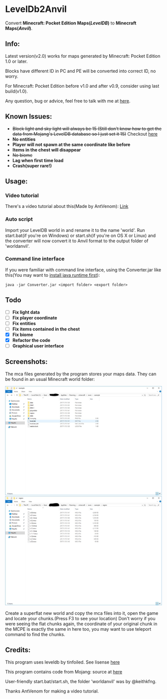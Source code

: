 # LevelDb2Anvil

Convert **Minecraft: Pocket Edition Maps(_LevelDB_)** to **Minecraft Maps(_Anvil_)**.

## Info:

Latest version(v2.0) works for maps generated by Minecraft: Pocket Edition 1.0 or later.

Blocks have different ID in PC and PE will be converted into correct ID, no worry.

For Minecraft: Pocket Edition before v1.0 and after v0.9, consider using last build(v1.0).

Any question, bug or advice, feel free to talk with me at [here](https://github.com/ljyloo/LevelDb2Avnil/issues).

## Known Issues:

- ~~Block light and sky light will always be 15 (Still don't know how to get the data from Mojang's LevelDB database so I just set it 15)~~
  Checkout [here](https://github.com/ljyloo/LevelDb2Avnil/pull/19)
- **No entities**
- **Player will not spawn at the same coordinate like before**
- **Items in the chest will disappear**
- ~~No biome~~
- **Lag when first time load**
- **Crash(super rare!)**

## Usage:

### Video tutorial
There's a video tutorial about this(Made by AntVenom): [Link](https://www.youtube.com/watch?v=EFAkc5L4h48)

### Auto script
Import your LevelDB world in and rename it to the name 'world'.
Run start.bat(if you're on Windows) or start.sh(if you're on OS X or Linux) and the converter will now convert it to Anvil format to the output folder of 'worldanvil'.

### Command line interface
If you were familiar with command line interface, using the Converter.jar like this(You may want to [install java runtime first](java.com)): 

```
java -jar Converter.jar <import folder> <export folder>
```

## Todo

- [ ] **Fix light data**
- [ ] **Fix player coordinate**
- [ ] **Fix entities**
- [ ] **Fix items contained in the chest**
- [x] **Fix biome**
- [x] **Refactor the code**
- [ ] **Graphical user interface**

## Screenshots:

The mca files generated by the program stores your maps data. They can be found in an usual Minecraft world folder:

![](pic/saves_folder.jpg)
![](pic/region_folder.jpg)

Create a superflat new world and copy the mca files into it, open the game and locate your chunks.(Press F3 to see your location)
Don't worry if you were seeing the flat chunks again, the coordinate of your original chunk in the MCPE is exactly the same in here too, you may want to use teleport command to find the chunks.

## Credits:

This program uses leveldb by tinfoiled. See lisense [here](https://github.com/ljyloo/leveldb)

This program contains code from Mojang: source at [here](https://mojang.com/2012/02/new-minecraft-map-format-anvil/)

User-friendly start.bat/start.sh, the folder 'worldanvil' was by @keithkfng.

Thanks AntVenom for making a video tutorial.